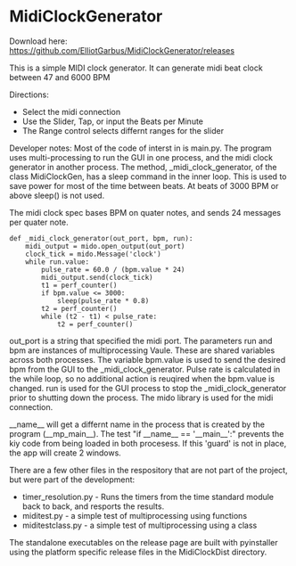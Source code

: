 # MidiClockGenerator
Download here: https://github.com/ElliotGarbus/MidiClockGenerator/releases

This is a simple MIDI clock generator.  It can generate midi beat clock between 47 and 6000 BPM

Directions:
* Select the midi connection
* Use the Slider, Tap, or input the Beats per Minute
* The Range control selects differnt ranges for the slider

Developer notes:
Most of the code of interst in is main.py.  The program uses multi-processing to run the GUI in one process, and the midi clock generator in another process.
The method, _midi_clock_generator, of the class MidiClockGen, has a sleep command in the inner loop.  This is used to save power for most of the time between beats.
At beats of 3000 BPM or above sleep() is not used.

The midi clock spec bases BPM on quater notes, and sends 24 messages per quater note.

    def _midi_clock_generator(out_port, bpm, run):
        midi_output = mido.open_output(out_port)
        clock_tick = mido.Message('clock')
        while run.value:
            pulse_rate = 60.0 / (bpm.value * 24)
            midi_output.send(clock_tick)
            t1 = perf_counter()
            if bpm.value <= 3000:
                sleep(pulse_rate * 0.8)
            t2 = perf_counter()
            while (t2 - t1) < pulse_rate:
                t2 = perf_counter()

out_port is a string that specified the midi port. The parameters run and bpm are instances of multiprocessing Vaule.  These are shared variables across both processes.  The variable bpm.value is used to send the desired bpm from the GUI to the \_midi_clock_generator.  Pulse rate is calculated in the while loop, so no additional action is reuqired when the bpm.value is changed.  run is used for the GUI process to stop the \_midi_clock_generator prior to shutting down the process.
The mido library is used for the midi connection.

\_\_name\_\_ will get a differnt name in the process that is created by the program (\_\_mp_main\_\_).  The test "if \_\_name__ == '\_\_main\_\_':"
prevents the kiy code from being loaded in both procesess.  If this 'guard' is not in place, the app will create 2 windows.


There are a few other files in the respository that are not part of the project, but were part of the development:
* timer_resolution.py - Runs the timers from the time standard module back to back, and resports the results.
* miditest.py - a simple test of multiprocessing using functions
* miditestclass.py - a simple test of multiprocessing using a class

The standalone executables on the release page are built with pyinstaller using the platform specific release files in the MidiClockDist directory.
